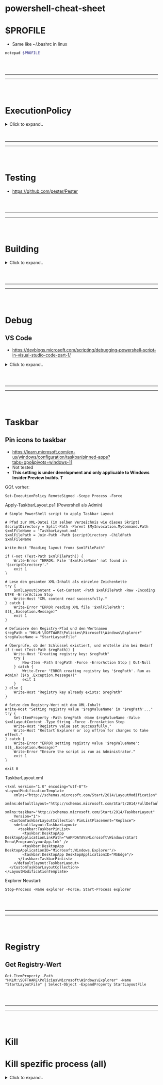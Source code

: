 # powershell-cheat-sheet



# $PROFILE
- Same like ~/.bashrc in linux
  
```powershell
notepad $PROFILE
```












<br><br>
________
________
<br><br>


# ExecutionPolicy



<details><summary>Click to expand..</summary>

# Ausführen von PowerShell-Skript deaktivieren

```
Set-ExecutionPolicy Restricted -Scope CurrentUser
Set-ExecutionPolicy Restricted -Scope LocalMachine
```

# Ausführen von PowerShell-Skript aktivieren
```
Set-ExecutionPolicy RemoteSigned -Scope CurrentUser
Set-ExecutionPolicy Restricted -Scope LocalMachine
```


</details

























<br><br>
________
________
<br><br>

# Testing
- https://github.com/pester/Pester










<br><br>
________
________
<br><br>

# Building


<details><summary>Click to expand..</summary>

- **Nich testest bisher was unten steht**

Okay, verstanden. Du möchtest also sehen, wie der Build-Prozess mit `Invoke-Build` und `psake` aussehen würde, wenn du eine zentrale `core.ps1` hast, die (während der Entwicklung) die Funktionen aus anderen Dateien "importiert" (via Dot-Sourcing).

Das Grundprinzip bleibt gleich: Die Build-Tools orchestrieren das Zusammenfügen der Inhalte. Im finalen, gebündelten Skript sind die Dot-Sourcing-Aufrufe aus `core.ps1` überflüssig, da der *Inhalt* der anderen Dateien bereits im selben Skript-Scope vorhanden ist. Der Build-Prozess muss sicherstellen, dass die Dateien mit den Funktionsdefinitionen *vor* dem Code aus `core.ps1` (der diese Funktionen aufruft) in die Zieldatei geschrieben werden.

**Annahme für die Beispiele:**

*   Projektstruktur wie zuvor:
    ```
    MeinPowerShellProjekt/
    ├── src/
    │   ├── modules/
    │   │   ├── 01-Check-Network.ps1
    │   │   ├── 02-Install-App.ps1
    │   │   └── ... (weitere Funktionsdateien)
    │   ├── lib/
    │   │   └── Helpers.ps1  (evtl. Hilfsfunktionen)
    │   └── core.ps1        # Deine Hauptdatei, die Funktionen aus modules/lib aufruft
    │
    ├── build/              # Ort für Build-Skripte (oder im Root)
    │
    └── dist/               # Ausgabeordner
        └── Deploy-Skript.ps1
    ```
*   Deine `src/core.ps1` enthält die Hauptlogik und *könnte* während der Entwicklung Zeilen wie `. "$PSScriptRoot\modules\01-Check-Network.ps1"` enthalten (die aber im Build-Ergebnis irrelevant sind, da die Funktion `Test-NetworkConnectivity` dann direkt verfügbar ist).
*   Die Funktionsdateien (`modules/*.ps1`, `lib/*.ps1`) enthalten hauptsächlich `function ... { ... }` Blöcke.

---

**Beispiel 1: Mit `Invoke-Build`**

<details><summary>Click to expand..</summary>

1.  **Installation:** `Install-Module InvokeBuild -Scope CurrentUser`
2.  **Build-Skript erstellen:** Erstelle eine Datei im Root deines Projekts oder im `build`-Ordner, z.B. `MeinProjekt.build.ps1`.

```powershell
# MeinProjekt.build.ps1 (Beispiel für Invoke-Build)
#Requires -Modules InvokeBuild

# --- Konfiguration ---
$ProjectRoot = $PSScriptRoot
$SourcePath = Join-Path $ProjectRoot "src"
$DistPath = Join-Path $ProjectRoot "dist"
$OutputFileName = "Deploy-Skript.ps1"
$ZielDatei = Join-Path $DistPath $OutputFileName
$CoreFile = Join-Path $SourcePath "core.ps1" # Deine Haupt-Skriptdatei

# --- Tasks ---

# Task zum Aufräumen des Ausgabeordners
task Clean {
    Write-Host "Aufräumen des Ausgabeordners: $DistPath"
    if (Test-Path $DistPath) {
        Remove-Item -Path $DistPath -Recurse -Force
    }
    New-Item -Path $DistPath -ItemType Directory -Force | Out-Null
}

# Task zum Bündeln der Skripte
task Bundle -Depends Clean { # Stellt sicher, dass Clean vorher läuft
    Write-Host "Starte Bündelungsprozess..."

    # 1. Finde alle Funktionsdateien (alles außer core.ps1)
    #    Sortiere sie, um eine konsistente Reihenfolge sicherzustellen (z.B. nach Name)
    $FunktionsDateien = Get-ChildItem -Path $SourcePath -Include *.ps1 -Recurse | Where-Object { $_.FullName -ne $CoreFile } | Sort-Object Name

    # 2. Definiere die gesamte Reihenfolge: Erst Funktionen, dann Core-Logik
    $DateienZumZusammenfuehren = $FunktionsDateien + (Get-Item $CoreFile)

    Write-Host "Folgende Dateien werden in '$ZielDatei' zusammengeführt:"
    $DateienZumZusammenfuehren | ForEach-Object { Write-Host "- $($_.FullName)" }

    # 3. Header für die Zieldatei erstellen
    $Header = @"
# --- Automatisch generiertes Skript (Invoke-Build) ---
# Quelle: $SourcePath
# Erstellt am: $(Get-Date)
# NICHT DIREKT BEARBEITEN! Änderungen in 'src' vornehmen und neu bauen.
# ---

"@
    Set-Content -Path $ZielDatei -Value $Header -Encoding UTF8 # UTF8 empfohlen

    # 4. Inhalte zusammenfügen
    foreach ($Datei in $DateienZumZusammenfuehren) {
        Write-Host "Füge Inhalt hinzu: $($Datei.Name)"
        $Inhalt = Get-Content -Path $Datei.FullName -Raw
        # Optional: Kommentar hinzufügen, woher der Code stammt
        $InhaltMitMarker = @"

# --- Beginn Inhalt von: $($Datei.Name) ---
$Inhalt
# --- Ende Inhalt von: $($Datei.Name) ---

"@
        Add-Content -Path $ZielDatei -Value $InhaltMitMarker -Encoding UTF8
    }

    Write-Host "Bündelung erfolgreich! '$ZielDatei' erstellt."
}

# Standard-Task definieren (wird ausgeführt, wenn nur 'Invoke-Build' aufgerufen wird)
task . -Depends Bundle

# --- Ausführung ---
# Navigiere im Terminal zum Projektordner (wo die .build.ps1 liegt) und führe aus:
# Invoke-Build                  (Führt den Standard-Task '.', also Bundle, aus)
# Invoke-Build Bundle           (Führt explizit den Bundle-Task aus, inkl. Clean-Dependency)
# Invoke-Build Clean            (Führt nur den Clean-Task aus)
```

**Ausführung:**
Öffne PowerShell im Projektverzeichnis (`MeinPowerShellProjekt/`) und führe `Invoke-Build` aus.


</details>









<br><br><br><br>






**Beispiel 2: Mit `psake`**

<details><summary>Click to expand..</summary>

1.  **Installation:** `Install-Module psake -Scope CurrentUser`
2.  **Build-Skript erstellen:** Erstelle eine Datei namens `psake.ps1` (Standardname) oder einen anderen Namen (z.B. `build.ps1`) im Root deines Projekts.

```powershell
# psake.ps1 (Beispiel für psake)
# Requires -Modules psake # Informell, psake prüft das nicht streng

# --- Eigenschaften (Variablen) ---
Properties {
    $ProjectRoot = $PSScriptRoot
    $SourcePath = Join-Path $ProjectRoot "src"
    $DistPath = Join-Path $ProjectRoot "dist"
    $OutputFileName = "Deploy-Skript.ps1"
    $ZielDatei = Join-Path $DistPath $OutputFileName
    $CoreFile = Join-Path $SourcePath "core.ps1"
}

# --- Tasks ---

Task Clean {
    Assert (Test-Path $DistPath -PathType Container) "Ausgabeordner $DistPath existiert bereits, wird gelöscht." -ContinueOnError # Psake's Assert
    Write-Host "Aufräumen des Ausgabeordners: $DistPath"
    if (Test-Path $DistPath) {
        Remove-Item -Path $DistPath -Recurse -Force
    }
    New-Item -Path $DistPath -ItemType Directory -Force | Out-Null
}

Task Bundle -depends Clean { # Definiert Abhängigkeit zu Clean
    Write-Host "Starte Bündelungsprozess..."

    # 1. Finde Funktionsdateien (alles außer core.ps1), sortiert
    $FunktionsDateien = Get-ChildItem -Path $SourcePath -Include *.ps1 -Recurse | Where-Object { $_.FullName -ne $CoreFile } | Sort-Object Name

    # 2. Definiere gesamte Reihenfolge
    $DateienZumZusammenfuehren = $FunktionsDateien + (Get-Item $CoreFile)

    Write-Host "Folgende Dateien werden in '$ZielDatei' zusammengeführt:"
    $DateienZumZusammenfuehren | ForEach-Object { Write-Host "- $($_.FullName)" }

    # 3. Header für Zieldatei
    $Header = @"
# --- Automatisch generiertes Skript (psake) ---
# Quelle: $SourcePath
# Erstellt am: $(Get-Date)
# NICHT DIREKT BEARBEITEN! Änderungen in 'src' vornehmen und neu bauen.
# ---

"@
    Set-Content -Path $ZielDatei -Value $Header -Encoding UTF8

    # 4. Inhalte zusammenfügen
    foreach ($Datei in $DateienZumZusammenfuehren) {
        Write-Host "Füge Inhalt hinzu: $($Datei.Name)"
        $Inhalt = Get-Content -Path $Datei.FullName -Raw
        $InhaltMitMarker = @"

# --- Beginn Inhalt von: $($Datei.Name) ---
$Inhalt
# --- Ende Inhalt von: $($Datei.Name) ---

"@
        Add-Content -Path $ZielDatei -Value $InhaltMitMarker -Encoding UTF8
    }

    Write-Host "Bündelung erfolgreich! '$ZielDatei' erstellt."
}

# Standard-Task definieren
Task Default -depends Bundle {
    Write-Host "psake Build erfolgreich abgeschlossen."
}

# --- Ausführung ---
# Navigiere im Terminal zum Projektordner (wo die psake.ps1 liegt) und führe aus:
# Invoke-Psake                  (Führt den Task 'Default' aus)
# Invoke-Psake Bundle           (Führt explizit den Bundle-Task aus, inkl. Clean-Dependency)
# Invoke-Psake -BuildFile .\build.ps1 Bundle (Wenn die Datei nicht psake.ps1 heißt)
```

**Ausführung:**
Öffne PowerShell im Projektverzeichnis (`MeinPowerShellProjekt/`) und führe `Invoke-Psake` aus (wenn die Datei `psake.ps1` heißt) oder `Invoke-Psake -BuildFile DEIN_DATEINAME.ps1`.

---

**Vergleich und Fazit:**

*   **Ähnlichkeit:** Beide Tools verfolgen einen ähnlichen Ansatz mit Tasks und Abhängigkeiten. Die Kernlogik des Dateisammelns und -zusammenfügens ist in beiden Fällen fast identisch.
*   **Syntax:** `Invoke-Build` verwendet `task NAME { Skriptblock }` und eine spezielle Syntax für den Default-Task (`task .`). `psake` verwendet `Task NAME -depends TASK { Skriptblock }` und einen `Properties { }` Block für Variablen.
*   **Verbreitung/Community:** Beide sind etabliert. `Invoke-Build` ist etwas neuer und vielleicht "PowerShell-iger" in seiner Syntax. `psake` orientiert sich stärker an klassischen Build-Tools wie Rake/Make.
*   **Funktionen:** Beide bieten mehr als nur Task-Ausführung (z.B. Parameterübergabe an Tasks, komplexere Abhängigkeitsketten, Frameworks für Tests etc.).
*   **Wahl:** Für dein Szenario sind beide hervorragend geeignet. Es ist oft eine Frage der persönlichen Präferenz, welche Syntax oder welches Ökosystem einem besser gefällt.

Mit beiden Ansätzen erreichst du dein Ziel:
1.  **Lokal modular arbeiten:** In `src/` mit `core.ps1` und vielen kleinen Funktionsdateien.
2.  **Build-Prozess:** Ein klar definierter Schritt (z.B. `Invoke-Build` oder `Invoke-Psake`), der die Dateien zu `dist/Deploy-Skript.ps1` zusammenführt.
3.  **Clean Deployment:** Nur die eine `Deploy-Skript.ps1` wird verteilt.
 


</details>









<br><br><br><br>





## ✅ **Variante 3: PS2EXE – der PowerShell-Compiler**


<details><summary>Click to expand..</summary>
  
Du entwickelst modular in mehreren `.ps1`-Dateien. Deine `Main.ps1` ruft sie zusammen. Dann kompiliert `ps2exe` **alles** zu einer `.exe`.



---



### 📁 Beispielstruktur



```
MyPowerTool/
├── modules/
│   ├── 01-Check-Network.ps1
│   ├── 02-Install-App.ps1
│   ├── 03-Write-Env.ps1
│   ├── 04-Set-Registry.ps1
│   ├── 05-Cleanup.ps1
├── Main.ps1
```



### 🧠 Inhalt: `Main.ps1`



```powershell
# Main.ps1 – Einstiegspunkt
. "$PSScriptRoot\modules\01-Check-Network.ps1"
. "$PSScriptRoot\modules\02-Install-App.ps1"
. "$PSScriptRoot\modules\03-Write-Env.ps1"
. "$PSScriptRoot\modules\04-Set-Registry.ps1"
. "$PSScriptRoot\modules\05-Cleanup.ps1"



Write-Host "Alles erledigt ✅"
```



### ⚙️ Installation & Kompilierung



```powershell
Install-Module -Name ps2exe -Scope CurrentUser
```



Dann:



```powershell
Invoke-ps2exe .\Main.ps1 .\installer.exe
```



Oder wenn du kein Terminal willst:  
> Es gibt auch ein GUI-Tool: `ps2exe-GUI.ps1` → [GitHub-Link](https://github.com/MScholtes/PS2EXE)



---



### ✅ Vorteile



- Eine **einzige ausführbare `.exe`**
- **Keine PowerShell notwendig** auf der Zielmaschine
- Kann **silent** laufen (`-noConsole`)
- Digitale Signatur möglich
- Keine Module, keine Abhängigkeiten, keine Fragen


 

</details>









</details>



















<br><br>
________
________
<br><br>

# Debug

## VS Code
- https://devblogs.microsoft.com/scripting/debugging-powershell-script-in-visual-studio-code-part-1/

<details><summary>Click to expand..</summary>

Ja, du kannst auch PowerShell-Skripte in **VSCode** debuggen, aber der Prozess ist ein wenig anders als bei Node.js. Hier sind die Schritte, um ein PowerShell-Skript zu debuggen:

1. **PowerShell-Erweiterung installieren**:
   - Stelle sicher, dass du die **PowerShell**-Erweiterung in VSCode installiert hast. Diese ist notwendig, um die PowerShell-Skripte korrekt zu interpretieren.

2. **Launch-Konfiguration einrichten**:
   - Öffne die **Run and Debug**-Ansicht (Strg+Shift+D) und klicke auf **Add Configuration**.
   - Wähle die Option für **PowerShell** aus, um eine neue Konfiguration zu erstellen. Dadurch wird eine `launch.json`-Datei erstellt, die du anpassen kannst.

3. **Breakpoint setzen**:
   - Setze Breakpoints in deinem Skript, indem du auf den linken Rand der Zeile klickst, wo du anhalten möchtest.

4. **Debuggen starten**:
   - Starte das Debugging durch Klicken auf den grünen Play-Button oder drücke F5. Das PowerShell-Skript wird ausgeführt, und die Ausführung wird an den Breakpoints gestoppt, wo du dann variablen und den Stack untersuchen kannst.

Mit dieser Methode kannst du PowerShell-Skripte ähnlich wie Node.js-Dateien debuggen.


</details>






























<br><br>
________
________
<br><br>

# Taskbar




## Pin icons to taskbar
- https://learn.microsoft.com/en-us/windows/configuration/taskbar/pinned-apps?tabs=gpo&pivots=windows-11
- Not tested
- **This setting is under development and only applicable to Windows Insider Preview builds. T**




GGf. vorher:
```
Set-ExecutionPolicy RemoteSigned -Scope Process -Force
```


Apply-TaskbarLayout.ps1 (Powershell als Admin)
```
# Simple PowerShell script to apply Taskbar Layout

# Pfad zur XML-Datei (im selben Verzeichnis wie dieses Skript)
$scriptDirectory = Split-Path -Parent $MyInvocation.MyCommand.Path
$xmlFileName = 'TaskbarLayout.xml'
$xmlFilePath = Join-Path -Path $scriptDirectory -ChildPath $xmlFileName

Write-Host "Reading layout from: $xmlFilePath"

if (-not (Test-Path $xmlFilePath)) {
    Write-Error "ERROR: File '$xmlFileName' not found in '$scriptDirectory'."
    exit 1
}

# Lese den gesamten XML-Inhalt als einzelne Zeichenkette
try {
    $xmlLayoutContent = Get-Content -Path $xmlFilePath -Raw -Encoding UTF8 -ErrorAction Stop
    Write-Host "XML content read successfully."
} catch {
    Write-Error "ERROR reading XML file '$xmlFilePath': $($_.Exception.Message)"
    exit 1
}

# Definiere den Registry-Pfad und den Wertnamen
$regPath = "HKLM:\SOFTWARE\Policies\Microsoft\Windows\Explorer"
$regValueName = "StartLayoutFile"

# Überprüfe, ob der Schlüssel existiert, und erstelle ihn bei Bedarf
if (-not (Test-Path $regPath)) {
    Write-Host "Creating registry key: $regPath"
    try {
        New-Item -Path $regPath -Force -ErrorAction Stop | Out-Null
    } catch {
        Write-Error "ERROR creating registry key '$regPath'. Run as Admin? ($($_.Exception.Message))"
        exit 1
    }
} else {
    Write-Host "Registry key already exists: $regPath"
}

# Setze den Registry-Wert mit dem XML-Inhalt
Write-Host "Setting registry value '$regValueName' in '$regPath'..."
try {
    Set-ItemProperty -Path $regPath -Name $regValueName -Value $xmlLayoutContent -Type String -Force -ErrorAction Stop
    Write-Host "Registry value set successfully."
    Write-Host "Restart Explorer or log off/on for changes to take effect."
} catch {
    Write-Error "ERROR setting registry value '$regValueName': $($_.Exception.Message)"
    Write-Error "Ensure the script is run as Administrator."
    exit 1
}

exit 0 
```





TaskbarLayout.xml
```
<?xml version="1.0" encoding="utf-8"?>
<LayoutModificationTemplate
    xmlns="http://schemas.microsoft.com/Start/2014/LayoutModification"
    xmlns:defaultlayout="http://schemas.microsoft.com/Start/2014/FullDefaultLayout"
    xmlns:taskbar="http://schemas.microsoft.com/Start/2014/TaskbarLayout"
    Version="1">
  <CustomTaskbarLayoutCollection PinListPlacement="Replace">
    <defaultlayout:TaskbarLayout>
      <taskbar:TaskbarPinList>
        <taskbar:DesktopApp DesktopApplicationLinkPath="%APPDATA%\Microsoft\Windows\Start Menu\Programs\yourApp.lnk" />
        <taskbar:DesktopApp DesktopApplicationID="Microsoft.Windows.Explorer"/>
        <taskbar:DesktopApp DesktopApplicationID="MSEdge"/> 
      </taskbar:TaskbarPinList>
    </defaultlayout:TaskbarLayout>
  </CustomTaskbarLayoutCollection>
</LayoutModificationTemplate> 
```



Explorer Neustart:
```
Stop-Process -Name explorer -Force; Start-Process explorer
```






























<br><br>
________
________
<br><br>

# Registry


## Get Registry-Wert 

```
Get-ItemProperty -Path "HKLM:\SOFTWARE\Policies\Microsoft\Windows\Explorer" -Name "StartLayoutFile" | Select-Object -ExpandProperty StartLayoutFile
```




















<br><br>
________
________
<br><br>

# Kill

# Kill spezific process (all)



<details><summary>Click to expand..</summary>

```powershell
# example for node.js
Get-Process node | ForEach-Object { $_.Kill() }
```
  
</details>


